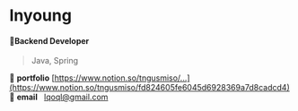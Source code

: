 # Inyoung
#### 🌱Backend Developer
>Java, Spring
>
:star2: **portfolio** [https://www.notion.so/tngusmiso/...](https://www.notion.so/tngusmiso/fd824605fe6045d6928369a7d8cadcd4)  
:star2: **email**&nbsp;&nbsp;&nbsp;lqoql@gmail.com

